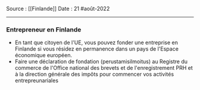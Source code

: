 Source : [[Finlande]]
Date : 21 #août-2022
***

### Entrepreneur en Finlande
- En tant que citoyen de l'UE, vous pouvez fonder une entreprise en Finlande si vous résidez en permanence dans un pays de l'Espace économique européen.
- Faire une déclaration de fondation (perustamisilmoitus) au Registre du commerce de l'Office national des brevets et de l'enregistrement PRH et à la direction générale des impôts pour commencer vos activités entrepreunariales
